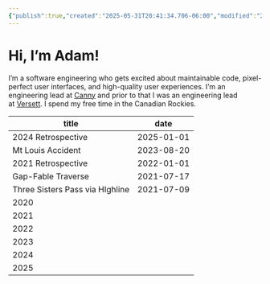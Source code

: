 ```yaml
---
{"publish":true,"created":"2025-05-31T20:41:34.706-06:00","modified":"2025-09-05T09:43:03.990-06:00","published":"2025-09-05T09:43:03.990-06:00","cssclasses":""}
---
```


# Hi, I’m Adam!

I’m a software engineering who gets excited about maintainable code, pixel-perfect user interfaces, and high-quality user experiences. I’m an engineering lead at [Canny](https://canny.io/) and prior to that I was an engineering lead at [Versett](https://versett.com/). I spend my free time in the Canadian Rockies.

|              title              |    date    |
| ------------------------------- | ---------- |
|       2024 Retrospective        | 2025-01-01 |
|        Mt Louis Accident        | 2023-08-20 |
|       2021 Retrospective        | 2022-01-01 |
|       Gap-Fable Traverse        | 2021-07-17 |
| Three Sisters Pass via HIghline | 2021-07-09 |
|              2020               |            |
|              2021               |            |
|              2022               |            |
|              2023               |            |
|              2024               |            |
|              2025               |            |


